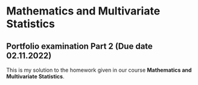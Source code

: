 # Mathematics and Multivariate Statistics

## Portfolio examination Part 2 (Due date 02.11.2022)

This is my solution to the homework given in our course **Mathematics and Multivariate Statistics**.
